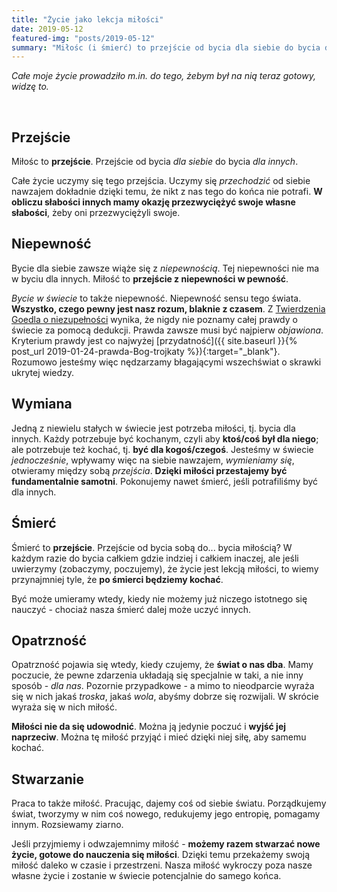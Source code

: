 ```yaml
---
title: "Życie jako lekcja miłości"
date: 2019-05-12
featured-img: "posts/2019-05-12"
summary: "Miłośc (i śmierć) to przejście od bycia dla siebie do bycia dla innych."
---
```


*Całe moje życie prowadziło m.in. do tego, żebym był na nią teraz gotowy, widzę to.*

<br>

## Przejście

Miłośc to **przejście**. Przejście od bycia *dla siebie* do bycia *dla innych*.

Całe życie uczymy się tego przejścia. Uczymy się *przechodzić* od siebie nawzajem dokładnie dzięki temu, że nikt z nas tego do końca nie potrafi. **W obliczu słabości innych mamy okazję przezwyciężyć swoje własne słabości**, żeby oni przezwyciężyli swoje.

## Niepewność

Bycie dla siebie zawsze wiąże się z *niepewnością*. Tej niepewności nie ma w byciu dla innych. Miłość to **przejście z niepewności w pewność**.

*Bycie w świecie* to także niepewność. Niepewność sensu tego świata. **Wszystko, czego pewny jest nasz rozum, blaknie z czasem**. Z [Twierdzenia Goedla o niezupełności][goedel-wiki] wynika, że nigdy nie poznamy całej prawdy o świecie za pomocą dedukcji. Prawda zawsze musi być najpierw *objawiona*. Kryterium prawdy jest co najwyżej [przydatność]({{ site.baseurl }}{% post_url 2019-01-24-prawda-Bog-trojkaty %}){:target="_blank"}. Rozumowo jesteśmy więc nędzarzamy błagającymi wszechświat o skrawki ukrytej wiedzy.

## Wymiana

Jedną z niewielu stałych w świecie jest potrzeba miłości, tj. bycia dla innych. Każdy potrzebuje być kochanym, czyli aby **ktoś/coś był dla niego**; ale potrzebuje też kochać, tj. **być dla kogoś/czegoś**. Jesteśmy w świecie *jednocześnie*, wpływamy więc na siebie nawzajem, *wymieniamy się*, otwieramy między sobą *przejścia*. **Dzięki miłości przestajemy być fundamentalnie samotni**. Pokonujemy nawet śmierć, jeśli potrafiliśmy być dla innych.

## Śmierć

Śmierć to **przejście**. Przejście od bycia sobą do... bycia miłością? W każdym razie do bycia całkiem gdzie indziej i całkiem inaczej, ale jeśli uwierzymy (zobaczymy, poczujemy), że życie jest lekcją miłości, to wiemy przynajmniej tyle, że **po śmierci będziemy kochać**.

Być może umieramy wtedy, kiedy nie możemy już niczego istotnego się nauczyć - chociaż nasza śmierć dalej może uczyć innych.

## Opatrzność

Opatrzność pojawia się wtedy, kiedy czujemy, że **świat o nas dba**. Mamy poczucie, że pewne zdarzenia układają się specjalnie w taki, a nie inny sposób - *dla nas*. Pozornie przypadkowe - a mimo to nieodparcie wyraża się w nich jakaś *troska*, jakaś *wola*, abyśmy dobrze się rozwijali. W skrócie wyraża się w nich miłość. 

**Miłości nie da się udowodnić**. Można ją jedynie poczuć i **wyjść jej naprzeciw**. Można tę miłość przyjąć i mieć dzięki niej siłę, aby samemu kochać.

## Stwarzanie

Praca to także miłość. Pracując, dajemy coś od siebie światu. Porządkujemy świat, tworzymy w nim coś nowego, redukujemy jego entropię, pomagamy innym. Rozsiewamy ziarno.

Jeśli przyjmiemy i odwzajemnimy miłość - **możemy razem stwarzać nowe życie, gotowe do nauczenia się miłości**. Dzięki temu przekażemy swoją miłość daleko w czasie i przestrzeni. Nasza miłość wykroczy poza nasze własne życie i zostanie w świecie potencjalnie do samego końca.

<br>


[goedel-wiki]: https://en.wikipedia.org/wiki/G%C3%B6del%27s_incompleteness_theorems
